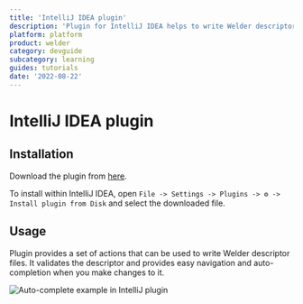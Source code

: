 ```yaml
---
title: 'IntelliJ IDEA plugin'
description: 'Plugin for IntelliJ IDEA helps to write Welder descriptor files'
platform: platform
product: welder
category: devguide
subcategory: learning
guides: tutorials
date: '2022-08-22'
---
```


# IntelliJ IDEA plugin

## Installation

Download the plugin from [here](https://welder.simple-container.com/get-idea-plugin).

To install within IntelliJ IDEA, open `File -> Settings -> Plugins -> ⚙️ -> Install plugin from Disk` and select the downloaded file.


## Usage

Plugin provides a set of actions that can be used to write Welder descriptor files. It validates the descriptor and
provides easy navigation and auto-completion when you make changes to it.

![Auto-complete example in IntelliJ plugin](/images/idea-auto-complete.png)
